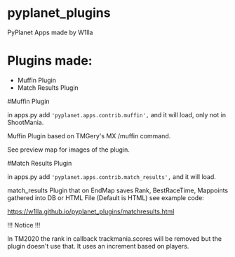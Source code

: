 # pyplanet_plugins
PyPlanet Apps made by W1lla

# Plugins made:

- Muffin Plugin 
- Match Results Plugin

#Muffin Plugin

in apps.py add ```'pyplanet.apps.contrib.muffin',``` and it will load, only not in ShootMania.

Muffin Plugin based on TMGery's MX /muffin command.

See preview map for images of the plugin.

#Match Results Plugin

in apps.py add ```'pyplanet.apps.contrib.match_results',``` and it will load.

match_results Plugin that on EndMap saves Rank, BestRaceTime, Mappoints gathered into DB or HTML File (Default is HTML)
see example code:

https://w1lla.github.io/pyplanet_plugins/matchresults.html

!!! Notice !!!

In TM2020 the rank in callback trackmania.scores will be removed but the plugin doesn't use that. It uses an increment based on players.
